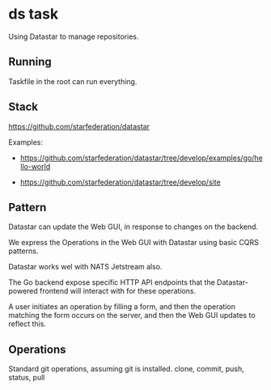 # ds task

Using Datastar to manage repositories.

## Running

Taskfile in the root can run everything.

## Stack

https://github.com/starfederation/datastar

Examples: 

- https://github.com/starfederation/datastar/tree/develop/examples/go/hello-world

- https://github.com/starfederation/datastar/tree/develop/site

## Pattern

Datastar can update the Web GUI, in response to changes on the backend. 

We express the Operations in the Web GUI with Datastar using basic CQRS patterns.

Datastar works wel with NATS Jetstream also.

The Go backend expose specific HTTP API endpoints that the Datastar-powered frontend will interact with for these operations.

A user initiates an operation by filling a form, and then the operation matching the form occurs on the server, and then the Web GUI updates to reflect this.

## Operations

Standard git operations, assuming git is installed. clone, commit, push, status, pull

